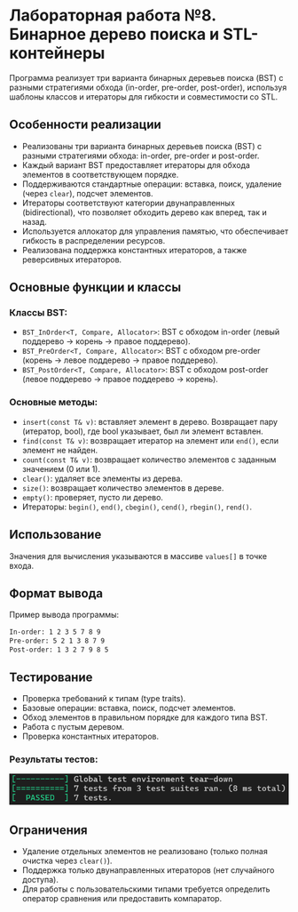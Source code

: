 # Лабораторная работа №8. Бинарное дерево поиска и STL-контейнеры

Программа реализует три варианта бинарных деревьев поиска (BST) с разными стратегиями обхода (in-order, pre-order, post-order), используя шаблоны классов и итераторы для гибкости и совместимости со STL.

## Особенности реализации

- Реализованы три варианта бинарных деревьев поиска (BST) с разными стратегиями обхода: in-order, pre-order и post-order.
- Каждый вариант BST предоставляет итераторы для обхода элементов в соответствующем порядке.
- Поддерживаются стандартные операции: вставка, поиск, удаление (через `clear`), подсчет элементов.
- Итераторы соответствуют категории двунаправленных (bidirectional), что позволяет обходить дерево как вперед, так и назад.
- Используется аллокатор для управления памятью, что обеспечивает гибкость в распределении ресурсов.
- Реализована поддержка константных итераторов, а также реверсивных итераторов.

## Основные функции и классы

### Классы BST:
- `BST_InOrder<T, Compare, Allocator>`: BST с обходом in-order (левый поддерево -> корень -> правое поддерево).
- `BST_PreOrder<T, Compare, Allocator>`: BST с обходом pre-order (корень -> левое поддерево -> правое поддерево).
- `BST_PostOrder<T, Compare, Allocator>`: BST с обходом post-order (левое поддерево -> правое поддерево -> корень).

### Основные методы:
- `insert(const T& v)`: вставляет элемент в дерево. Возвращает пару (итератор, bool), где bool указывает, был ли элемент вставлен.
- `find(const T& v)`: возвращает итератор на элемент или `end()`, если элемент не найден.
- `count(const T& v)`: возвращает количество элементов с заданным значением (0 или 1).
- `clear()`: удаляет все элементы из дерева.
- `size()`: возвращает количество элементов в дереве.
- `empty()`: проверяет, пусто ли дерево.
- Итераторы: `begin()`, `end()`, `cbegin()`, `cend()`, `rbegin()`, `rend()`.

## Использование

Значения для вычисления указываются в массиве `values[]` в точке входа.

## Формат вывода

Пример вывода программы:
```
In-order: 1 2 3 5 7 8 9
Pre-order: 5 2 1 3 8 7 9
Post-order: 1 3 2 7 9 8 5
```

## Тестирование

- Проверка требований к типам (type traits).
- Базовые операции: вставка, поиск, подсчет элементов.
- Обход элементов в правильном порядке для каждого типа BST.
- Работа с пустым деревом.
- Проверка константных итераторов.

### Результаты тестов:
![tests](test_summary.png)

## Ограничения

- Удаление отдельных элементов не реализовано (только полная очистка через `clear()`).
- Поддержка только двунаправленных итераторов (нет случайного доступа).
- Для работы с пользовательскими типами требуется определить оператор сравнения или предоставить компаратор.
